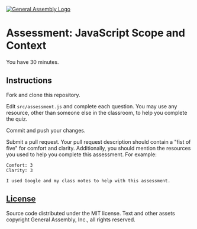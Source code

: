 [![General Assembly Logo](https://camo.githubusercontent.com/1a91b05b8f4d44b5bbfb83abac2b0996d8e26c92/687474703a2f2f692e696d6775722e636f6d2f6b6538555354712e706e67)](https://generalassemb.ly/education/web-development-immersive)

# Assessment: JavaScript Scope and Context

You have 30 minutes.

## Instructions

Fork and clone this repository.

<!-- Move into the cloned directory and run `npm install`. -->

Edit `src/assessment.js` and complete each question. You may use any resource, other than someone else in the classroom, to help you complete the quiz.

<!-- Check your answers as you work with `grunt test`. -->

Commit and push your changes.

Submit a pull request. Your pull request description should contain a "fist of five" for comfort and clarity. Additionally, you should mention the resources you used to help you complete this assessment. For example:

```
Comfort: 3
Clarity: 3

I used Google and my class notes to help with this assessment.
```

[License](LICENSE)
------------------

Source code distributed under the MIT license. Text and other assets copyright
General Assembly, Inc., all rights reserved.
